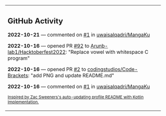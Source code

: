 <table><tr><td valign="top" width="100%">    

## GitHub Activity

**2022-10-21** — commented on [#1](https://github.com/uwaisalqadri/MangaKu/issues/1#issuecomment-1287597901) in [uwaisalqadri/MangaKu](https://github.com/uwaisalqadri/MangaKu)

**2022-10-16** — opened PR [#92](https://github.com/Arunb-lab1/Hacktoberfest2022/pull/92) to [Arunb-lab1/Hacktoberfest2022](https://github.com/Arunb-lab1/Hacktoberfest2022): "Replace vowel with whitespace C program"

**2022-10-16** — opened PR [#2](https://github.com/codingstudios/Code-Brackets/pull/2) to [codingstudios/Code-Brackets](https://github.com/codingstudios/Code-Brackets): "add PNG and update README.md"

**2022-10-16** — commented on [#1](https://github.com/uwaisalqadri/MangaKu/issues/1#issuecomment-1279971568) in [uwaisalqadri/MangaKu](https://github.com/uwaisalqadri/MangaKu)
                
<sub><a href="https://github.com/ZacSweers/ZacSweers/">Inspired by Zac Sweeners's auto-updating profile README with Kotlin Implementation.</a></sub>
        